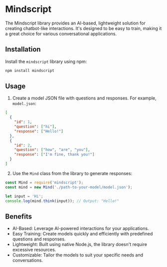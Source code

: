 # Mindscript 

The Mindscript library provides an AI-based, lightweight solution for creating chatbot-like interactions. It's designed to be easy to train, making it a great choice for various conversational applications.

## Installation

Install the `mindscript` library using npm:

```bash
npm install mindscript
```

## Usage

1. Create a model JSON file with questions and responses. For example, `model.json`:

```json
[
  {
    "id": 1,
    "question": ["hi"],
    "response": ["Hello!"]
  },
  {
    "id": 2,
    "question": ["how", "are", "you"],
    "response": ["I'm fine, thank you!"]
  }
]
```

2. Use the `Mind` class from the library to generate responses:

```javascript
const Mind = require('mindscript');
const mind = new Mind('./path-to-your-model/model.json');

let input = 'Hi';
console.log(mind.think(input)); // Output: "Hello!"
```

## Benefits

- AI-Based: Leverage AI-powered interactions for your applications.
- Easy Training: Create models quickly and efficiently with predefined questions and responses.
- Lightweight: Built using native Node.js, the library doesn't require excessive resources.
- Customizable: Tailor the models to suit your specific needs and conversations.

